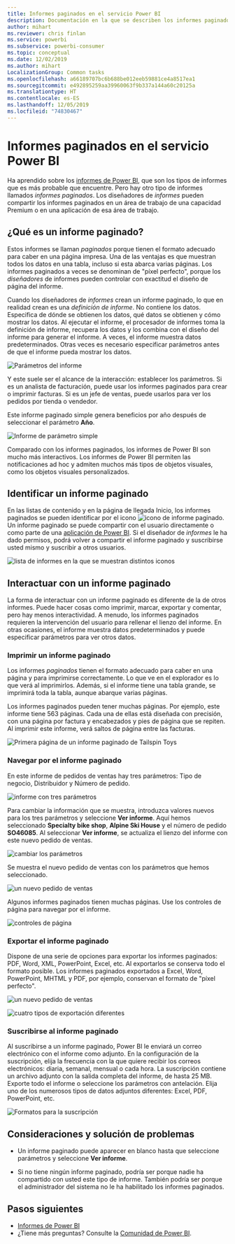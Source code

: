 ```yaml
---
title: Informes paginados en el servicio Power BI
description: Documentación en la que se describen los informes paginados y cómo visualizarlos en el servicio Power BI
author: mihart
ms.reviewer: chris finlan
ms.service: powerbi
ms.subservice: powerbi-consumer
ms.topic: conceptual
ms.date: 12/02/2019
ms.author: mihart
LocalizationGroup: Common tasks
ms.openlocfilehash: a66189707bc6b688be012eeb59881ce4a8517ea1
ms.sourcegitcommit: e492895259aa39960063f9b337a144a60c20125a
ms.translationtype: HT
ms.contentlocale: es-ES
ms.lasthandoff: 12/05/2019
ms.locfileid: "74830467"
---
```

# <a name="paginated-reports-in-the-power-bi-service"></a>Informes paginados en el servicio Power BI
Ha aprendido sobre los [informes de Power BI](end-user-reports.md), que son los tipos de informes que es más probable que encuentre. Pero hay otro tipo de informes llamados *informes paginados*. Los diseñadores de *informes* pueden compartir los informes paginados en un área de trabajo de una capacidad Premium o en una aplicación de esa área de trabajo. 

## <a name="what-is-a-paginated-report"></a>¿Qué es un informe paginado?

Estos informes se llaman *paginados* porque tienen el formato adecuado para caber en una página impresa. Una de las ventajas es que muestran todos los datos en una tabla, incluso si esta abarca varias páginas. Los informes paginados a veces se denominan de "píxel perfecto", porque los *diseñadores* de informes pueden controlar con exactitud el diseño de página del informe.

Cuando los diseñadores de *informes* crean un informe paginado, lo que en realidad crean es una *definición de informe*. No contiene los datos. Especifica de dónde se obtienen los datos, qué datos se obtienen y cómo mostrar los datos. Al ejecutar el informe, el procesador de informes toma la definición de informe, recupera los datos y los combina con el diseño del informe para generar el informe. A veces, el informe muestra datos predeterminados. Otras veces es necesario especificar parámetros antes de que el informe pueda mostrar los datos. 

   ![Parámetros del informe](./media/end-user-paginated-report/power-bi-report-parameters.png)

Y este suele ser el alcance de la interacción: establecer los parámetros. Si es un analista de facturación, puede usar los informes paginados para crear o imprimir facturas. Si es un jefe de ventas, puede usarlos para ver los pedidos por tienda o vendedor. 

Este informe paginado simple genera beneficios por año después de seleccionar el parámetro **Año**. 

![Informe de parámetro simple](./media/end-user-paginated-report/power-bi-report-simple.png)

Comparado con los informes paginados, los informes de Power BI son mucho más interactivos. Los informes de Power BI permiten las notificaciones ad hoc y admiten muchos más tipos de objetos visuales, como los objetos visuales personalizados.

## <a name="identify-a-paginated-report"></a>Identificar un informe paginado

En las listas de contenido y en la página de llegada Inicio, los informes paginados se pueden identificar por el icono ![icono de informe paginado](media/end-user-paginated-report/power-bi-report-icon.png).  Un informe paginado se puede compartir con el usuario directamente o como parte de una [aplicación de Power BI](end-user-apps.md). Si el diseñador de *informes* le ha dado permisos, podrá volver a compartir el informe paginado y suscribirse usted mismo y suscribir a otros usuarios.

![lista de informes en la que se muestran distintos iconos](./media/end-user-paginated-report/power-bi-report-list.png)

## <a name="interact-with-a-paginated-report"></a>Interactuar con un informe paginado

La forma de interactuar con un informe paginado es diferente de la de otros informes. Puede hacer cosas como imprimir, marcar, exportar y comentar, pero hay menos interactividad. A menudo, los informes paginados requieren la intervención del usuario para rellenar el lienzo del informe.  En otras ocasiones, el informe muestra datos predeterminados y puede especificar parámetros para ver otros datos.

### <a name="print-a-paginated-report"></a>Imprimir un informe paginado

Los informes *paginados* tienen el formato adecuado para caber en una página y para imprimirse correctamente. Lo que ve en el explorador es lo que verá al imprimirlos. Además, si el informe tiene una tabla grande, se imprimirá toda la tabla, aunque abarque varias páginas. 

Los informes paginados pueden tener muchas páginas. Por ejemplo, este informe tiene 563 páginas. Cada una de ellas está diseñada con precisión, con una página por factura y encabezados y pies de página que se repiten. Al imprimir este informe, verá saltos de página entre las facturas.

   ![Primera página de un informe paginado de Tailspin Toys](./media/end-user-paginated-report/power-bi-paginated-500.png)


### <a name="navigate-the-paginated-report"></a>Navegar por el informe paginado

En este informe de pedidos de ventas hay tres parámetros: Tipo de negocio, Distribuidor y Número de pedido. 

![informe con tres parámetros](./media/end-user-paginated-report/power-bi-parameter.png)

Para cambiar la información que se muestra, introduzca valores nuevos para los tres parámetros y seleccione **Ver informe**. Aquí hemos seleccionado **Specialty bike shop**, **Alpine Ski House** y el número de pedido **SO46085**. Al seleccionar **Ver informe**, se actualiza el lienzo del informe con este nuevo pedido de ventas.

![cambiar los parámetros](./media/end-user-paginated-report/power-bi-order.png)

Se muestra el nuevo pedido de ventas con los parámetros que hemos seleccionado. 

![un nuevo pedido de ventas](./media/end-user-paginated-report/power-bi-new-order.png)

Algunos informes paginados tienen muchas páginas.  Use los controles de página para navegar por el informe. 

![controles de página](./media/end-user-paginated-report/power-bi-page.png)

### <a name="export-the-paginated-report"></a>Exportar el informe paginado
Dispone de una serie de opciones para exportar los informes paginados: PDF, Word, XML, PowerPoint, Excel, etc. Al exportarlos se conserva todo el formato posible. Los informes paginados exportados a Excel, Word, PowerPoint, MHTML y PDF, por ejemplo, conservan el formato de "píxel perfecto". 

![un nuevo pedido de ventas](./media/end-user-paginated-report/power-bi-exporting.png)

![cuatro tipos de exportación diferentes](./media/end-user-paginated-report/power-bi-four.png)

### <a name="subscribe-to-the-paginated-report"></a>Suscribirse al informe paginado
Al suscribirse a un informe paginado, Power BI le enviará un correo electrónico con el informe como adjunto. En la configuración de la suscripción, elija la frecuencia con la que quiere recibir los correos electrónicos: diaria, semanal, mensual o cada hora. La suscripción contiene un archivo adjunto con la salida completa del informe, de hasta 25 MB. Exporte todo el informe o seleccione los parámetros con antelación. Elija uno de los numerosos tipos de datos adjuntos diferentes: Excel, PDF, PowerPoint, etc.  

![Formatos para la suscripción](./media/end-user-paginated-report/power-bi-export-list.png)

## <a name="considerations-and-troubleshooting"></a>Consideraciones y solución de problemas

- Un informe paginado puede aparecer en blanco hasta que seleccione parámetros y seleccione **Ver informe**.

- Si no tiene ningún informe paginado, podría ser porque nadie ha compartido con usted este tipo de informe. También podría ser porque el administrador del sistema no le ha habilitado los informes paginados. 

 

## <a name="next-steps"></a>Pasos siguientes
- [Informes de Power BI](end-user-reports.md)
- ¿Tiene más preguntas? Consulte la [Comunidad de Power BI](https://community.powerbi.com/).

